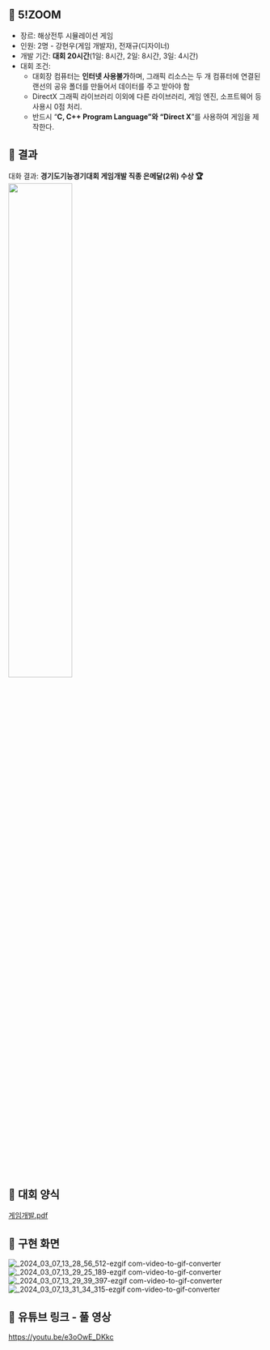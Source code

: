 ## 🔫 5!ZOOM
 - 장르: 해상전투 시뮬레이션 게임
 - 인원: 2명 - 강현우(게임 개발자), 전재규(디자이너)
 - 개발 기간: **대회 20시간**(1일: 8시간, 2일: 8시간, 3일: 4시간)
 - 대회 조건:
   - 대회장 컴퓨터는 **인터넷 사용불가**하며, 그래픽 리소스는 두 개 컴퓨터에 연결된 랜선의 공유 폴더를 만들어서 데이터를 주고 받아야 함
   - DirectX 그래픽 라이브러리 이외에 다른 라이브러리, 게임 엔진, 소프트웨어 등 사용시 0점 처리.
   - 반드시 “**C, C++ Program Language”와 “Direct X**”를 사용하여 게임을 제작한다.

## 🔫 결과
대화 결과: **경기도기능경기대회 게임개발 직종 은메달(2위) 수상 🏆** 
<br>
<image  width=50% src=https://github.com/user-attachments/assets/7149603f-be2d-4e67-8ab4-8d638cc5caa7>

<!--  ![image](https://github.com/khwoowoo/5-ZOOM/assets/23547185/f4b55865-0cd1-4984-a40c-f2648ecea840) -->
<!-- ![image](https://github.com/khwoowoo/5-ZOOM/assets/23547185/c0faefd7-b209-4336-a689-9c9a2a422e3e) -->
<!--![20231130_091555594](https://github.com/khwoowoo/5-ZOOM/assets/23547185/db53a80a-745b-4ea5-8985-e8e6147176cc> -->



## 🔫 대회 양식
[게임개발.pdf](https://github.com/rkdgusdn/cpp_battleship_game/files/8954486/default.pdf)

## 🔫 구현 화면
![_2024_03_07_13_28_56_512-ezgif com-video-to-gif-converter](https://github.com/khwoowoo/Marine-battleship-game/assets/23547185/538afe25-0b90-40f8-a760-209cfc10e425)
![_2024_03_07_13_29_25_189-ezgif com-video-to-gif-converter](https://github.com/khwoowoo/Marine-battleship-game/assets/23547185/33bd36b0-04e8-435c-8973-3510b40881dc)
![_2024_03_07_13_29_39_397-ezgif com-video-to-gif-converter](https://github.com/khwoowoo/Marine-battleship-game/assets/23547185/79cd0a4b-2b17-468c-a4d3-9225c15c4ab8)
![_2024_03_07_13_31_34_315-ezgif com-video-to-gif-converter](https://github.com/khwoowoo/Marine-battleship-game/assets/23547185/ee344efe-2e65-4dba-963e-824e5fb04156)

## 🔫 유튜브 링크 - 풀 영상
https://youtu.be/e3oOwE_DKkc
